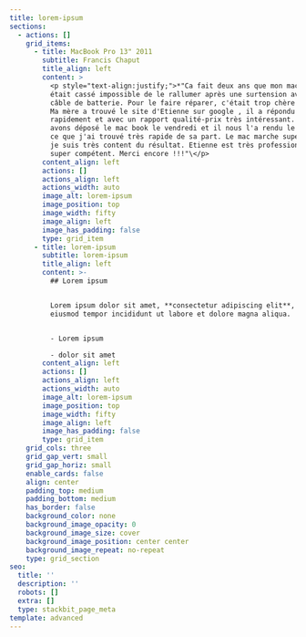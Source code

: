 ```yaml
---
title: lorem-ipsum
sections:
  - actions: []
    grid_items:
      - title: MacBook Pro 13" 2011
        subtitle: Francis Chaput
        title_align: left
        content: >
          <p style="text-align:justify;">*"Ca fait deux ans que mon macbook pro
          était cassé impossible de le rallumer après une surtension avec un
          câble de batterie. Pour le faire réparer, c'était trop chère pour moi.
          Ma mère a trouvé le site d'Etienne sur google , il a répondu très
          rapidement et avec un rapport qualité-prix très intéressant. Nous
          avons déposé le mac book le vendredi et il nous l'a rendu le mercredi
          ce que j'ai trouvé très rapide de sa part. Le mac marche super bien,
          je suis très content du résultat. Etienne est très professionnel et
          super compétent. Merci encore !!!"\</p>
        content_align: left
        actions: []
        actions_align: left
        actions_width: auto
        image_alt: lorem-ipsum
        image_position: top
        image_width: fifty
        image_align: left
        image_has_padding: false
        type: grid_item
      - title: lorem-ipsum
        subtitle: lorem-ipsum
        title_align: left
        content: >-
          ## Lorem ipsum


          Lorem ipsum dolor sit amet, **consectetur adipiscing elit**, sed do
          eiusmod tempor incididunt ut labore et dolore magna aliqua.


          - Lorem ipsum

          - dolor sit amet
        content_align: left
        actions: []
        actions_align: left
        actions_width: auto
        image_alt: lorem-ipsum
        image_position: top
        image_width: fifty
        image_align: left
        image_has_padding: false
        type: grid_item
    grid_cols: three
    grid_gap_vert: small
    grid_gap_horiz: small
    enable_cards: false
    align: center
    padding_top: medium
    padding_bottom: medium
    has_border: false
    background_color: none
    background_image_opacity: 0
    background_image_size: cover
    background_image_position: center center
    background_image_repeat: no-repeat
    type: grid_section
seo:
  title: ''
  description: ''
  robots: []
  extra: []
  type: stackbit_page_meta
template: advanced
---
```


